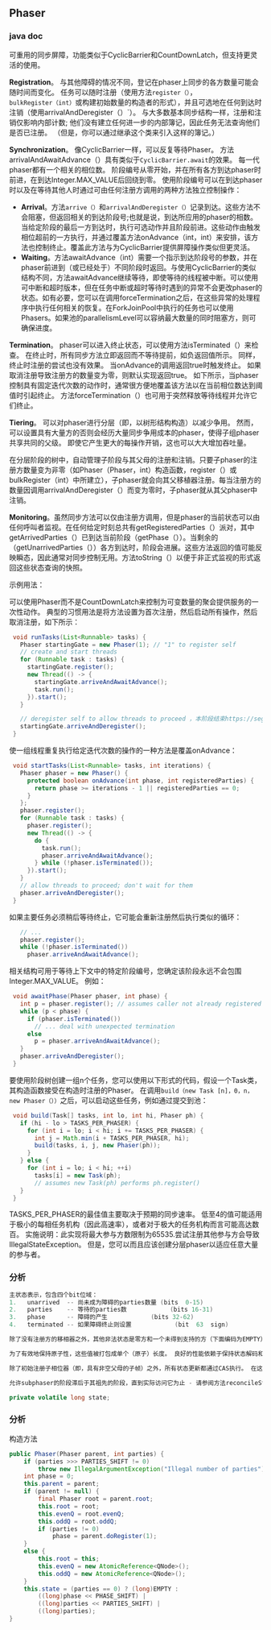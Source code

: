 ## Phaser

[讲解]: https://segmentfault.com/a/1190000015979879#articleHeader9



### java doc

可重用的同步屏障，功能类似于CyclicBarrier和CountDownLatch，但支持更灵活的使用。

**Registration**。 与其他障碍的情况不同，登记在phaser上同步的各方数量可能会随时间而变化。 任务可以随时注册（使用方法`register（）`，`bulkRegister（int）`或构建初始数量的构造者的形式），并且可选地在任何到达时注销（使用arrivalAndDeregister（）`）。 与大多数基本同步结构一样，注册和注销仅影响内部计数; 他们没有建立任何进一步的内部簿记，因此任务无法查询他们是否已注册。 （但是，你可以通过继承这个类来引入这样的簿记。）

**Synchronization**。 像CyclicBarrier一样，可以反复等待Phaser。 方法arrivalAndAwaitAdvance（）具有类似于`CyclicBarrier.await`的效果。 每一代phaser都有一个相关的相位数。 阶段编号从零开始，并在所有各方到达phaser时前进，在到达Integer.MAX_VALUE后回绕到零。 使用阶段编号可以在到达phaser时以及在等待其他人时通过可由任何注册方调用的两种方法独立控制操作：

- **Arrival**。方法`arrive（）`和`arrivalAndDeregister（）`记录到达。这些方法不会阻塞，但返回相关的到达阶段号;也就是说，到达所应用的phaser的相数。当给定阶段的最后一方到达时，执行可选动作并且阶段前进。这些动作由触发相位超前的一方执行，并通过覆盖方法onAdvance（int，int）来安排，该方法也控制终止。覆盖此方法与为CyclicBarrier提供屏障操作类似但更灵活。
- **Waiting**。方法awaitAdvance（int）需要一个指示到达阶段号的参数，并在phaser前进到（或已经处于）不同阶段时返回。与使用CyclicBarrier的类似结构不同，方法awaitAdvance继续等待，即使等待的线程被中断。可以使用可中断和超时版本，但在任务中断或超时等待时遇到的异常不会更改phaser的状态。如有必要，您可以在调用forceTermination之后，在这些异常的处理程序中执行任何相关的恢复。在ForkJoinPool中执行的任务也可以使用Phasers。如果池的parallelismLevel可以容纳最大数量的同时阻塞方，则可确保进度。

**Termination**。 phaser可以进入终止状态，可以使用方法isTerminated（）来检查。 在终止时，所有同步方法立即返回而不等待提前，如负返回值所示。 同样，终止时注册的尝试也没有效果。 当onAdvance的调用返回true时触发终止。 如果取消注册导致注册方的数量变为零，则默认实现返回true。 如下所示，当phaser控制具有固定迭代次数的动作时，通常很方便地覆盖该方法以在当前相位数达到阈值时引起终止。 方法forceTermination（）也可用于突然释放等待线程并允许它们终止。

**Tiering**。 可以对phaser进行分层（即，以树形结构构造）以减少争用。 然而，可以设置具有大量方的否则会经历大量同步争用成本的phaser，使得子组phaser共享共同的父级。 即使它产生更大的每操作开销，这也可以大大增加吞吐量。

在分层阶段的树中，自动管理子阶段与其父母的注册和注销。只要子phaser的注册方数量变为非零（如Phaser（Phaser，int）构造函数，register（）或bulkRegister（int）中所建立），子phaser就会向其父移植器注册。每当注册方的数量因调用arrivalAndDeregister（）而变为零时，子phaser就从其父phaser中注销。

**Monitoring**。虽然同步方法可以仅由注册方调用，但是phaser的当前状态可以由任何呼叫者监视。在任何给定时刻总共有getRegisteredParties（）派对，其中getArrivedParties（）已到达当前阶段（getPhase（））。当剩余的（getUnarrivedParties（））各方到达时，阶段会进展。这些方法返回的值可能反映瞬态，因此通常对同步控制无用。方法toString（）以便于非正式监视的形式返回这些状态查询的快照。

示例用法：

可以使用Phaser而不是CountDownLatch来控制为可变数量的聚会提供服务的一次性动作。 典型的习惯用法是将方法设置为首次注册，然后启动所有操作，然后取消注册，如下所示：

```java
 void runTasks(List<Runnable> tasks) {
   Phaser startingGate = new Phaser(1); // "1" to register self 
   // create and start threads
   for (Runnable task : tasks) {
     startingGate.register();
     new Thread(() -> {
       startingGate.arriveAndAwaitAdvance();
       task.run();
     }).start();
   }

   // deregister self to allow threads to proceed ，本阶段结束https://segmentfault.com/a/1190000015979879#articleHeader9
   startingGate.arriveAndDeregister();
 }
```

使一组线程重复执行给定迭代次数的操作的一种方法是覆盖onAdvance：

```java
 void startTasks(List<Runnable> tasks, int iterations) {
   Phaser phaser = new Phaser() {
     protected boolean onAdvance(int phase, int registeredParties) {
       return phase >= iterations - 1 || registeredParties == 0;
     }
   };
   phaser.register();
   for (Runnable task : tasks) {
     phaser.register();
     new Thread(() -> {
       do {
         task.run();
         phaser.arriveAndAwaitAdvance();
       } while (!phaser.isTerminated());
     }).start();
   }
   // allow threads to proceed; don't wait for them
   phaser.arriveAndDeregister();
 }
```

如果主要任务必须稍后等待终止，它可能会重新注册然后执行类似的循环：

```java
   // ...
   phaser.register();
   while (!phaser.isTerminated())
     phaser.arriveAndAwaitAdvance();
```

相关结构可用于等待上下文中的特定阶段编号，您确定该阶段永远不会包围Integer.MAX_VALUE。 例如：

```java
 void awaitPhase(Phaser phaser, int phase) {
   int p = phaser.register(); // assumes caller not already registered
   while (p < phase) {
     if (phaser.isTerminated())
       // ... deal with unexpected termination
     else
       p = phaser.arriveAndAwaitAdvance();
   }
   phaser.arriveAndDeregister();
 }
```

要使用阶段树创建一组n个任务，您可以使用以下形式的代码，假设一个Task类，其构造函数接受在构造时注册的Phaser。 在调用`build（new Task [n]，0，n，new Phaser（））`之后，可以启动这些任务，例如通过提交到池：

```java
 void build(Task[] tasks, int lo, int hi, Phaser ph) {
   if (hi - lo > TASKS_PER_PHASER) {
     for (int i = lo; i < hi; i += TASKS_PER_PHASER) {
       int j = Math.min(i + TASKS_PER_PHASER, hi);
       build(tasks, i, j, new Phaser(ph));
     }
   } else {
     for (int i = lo; i < hi; ++i)
       tasks[i] = new Task(ph);
       // assumes new Task(ph) performs ph.register()
   }
 }
```

TASKS_PER_PHASER的最佳值主要取决于预期的同步速率。 低至4的值可能适用于极小的每相任务机构（因此高速率），或者对于极大的任务机构而言可能高达数百。
实施说明：此实现将最大参与方数限制为65535.尝试注册其他参与方会导致IllegalStateException。 但是，您可以而且应该创建分层phaser以适应任意大量的参与者。

### 分析



```java
主状态表示，包含四个bit位域：
1.   unarrived  -- 尚未成为障碍的parties数量 (bits  0-15)
2.   parties    -- 等待的parties数            (bits 16-31)
3.   phase      -- 障碍的产生            (bits 32-62)
4.   terminated -- 如果障碍终止则设置            (bit  63  sign)

除了没有注册方的移相器之外，其他非法状态是零方和一个未得到支持的方（下面编码为EMPTY）。

为了有效地保持原子性，这些值被打包成单个（原子）长度。 良好的性能依赖于保持状态解码和编码简单，并保持竞赛窗口短。

除了初始注册子相位器（即，具有非空父母的子帧）之外，所有状态更新都通过CAS执行。 在这种（相对罕见的）情况下，我们使用内置同步锁定，同时首次注册其父节点。

允许subphaser的阶段滞后于其祖先的阶段，直到实际访问它为止 - 请参阅方法reconcileState。

private volatile long state;
```

### 分析

构造方法

```java
public Phaser(Phaser parent, int parties) {
    if (parties >>> PARTIES_SHIFT != 0)
        throw new IllegalArgumentException("Illegal number of parties");
    int phase = 0;
    this.parent = parent;
    if (parent != null) {
        final Phaser root = parent.root;
        this.root = root;
        this.evenQ = root.evenQ;
        this.oddQ = root.oddQ;
        if (parties != 0)
            phase = parent.doRegister(1);
    }
    else {
        this.root = this;
        this.evenQ = new AtomicReference<QNode>();
        this.oddQ = new AtomicReference<QNode>();
    }
    this.state = (parties == 0) ? (long)EMPTY :
        ((long)phase << PHASE_SHIFT) |
        ((long)parties << PARTIES_SHIFT) |
        ((long)parties);
}
```


